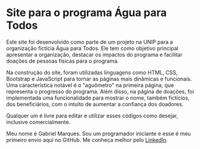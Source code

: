 # Site para o programa Água para Todos

Este site foi desenvolvido como parte de um projeto na UNIP para a organização fictícia Água para Todos. Ele tem como objetivo principal apresentar a organização, destacar os impactos do programa e facilitar doações de pessoas físicas para o programa.

Na construção do site, foram utilizadas linguagens como HTML, CSS, Bootstrap e JavaScript para tornar as páginas mais dinâmicas e funcionais. Uma característica notável é o "aguômetro" na primeira página, que representa o progresso do programa. Além disso, na página de doações, foi implementada uma funcionalidade para mostrar o nome, também fictícios, dos beneficiários, com o intuito de aumentar a confiança dos doadores.

Qualquer um é livre para editar e utilizar esses códigos como desejar, inclusive comercialmente.

Meu nome é Gabriel Marques. Sou um programador iniciante e esse é meu primeiro envio aqui no GitHub. Me conheça melhor pelo [LinkedIn](https://www.linkedin.com/in/gabriel-marques-leme/).
